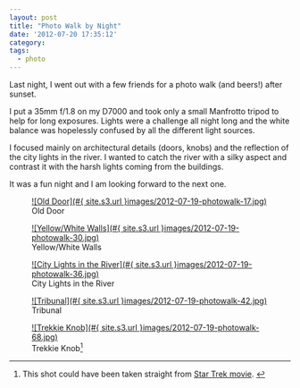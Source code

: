 ```yaml
---
layout: post
title: "Photo Walk by Night"
date: '2012-07-20 17:35:12'
category:
tags:
  - photo
---
```


Last night, I went out with a few friends for a photo walk (and beers!) after sunset.

I put a 35mm f/1.8 on my D7000 and took only a small Manfrotto tripod to help for long exposures.
Lights were a challenge all night long and the white balance was hopelessly confused by all the different light sources.

I focused mainly on architectural details (doors, knobs) and the reflection of the city lights in the river.
I wanted to catch the river with a silky aspect and contrast it with the harsh lights coming from the buildings.

It was a fun night and I am looking forward to the next one.

<figure>
  <a href="#{ site.s3.url }images/2012-07-19-photowalk-17.jpg" rel="lightbox[walk]" title="Old Door">
  ![Old Door](#{ site.s3.url }images/2012-07-19-photowalk-17.jpg)
  </a>
  <figcaption>Old Door</figcaption>
</figure>
<figure>
  <a href="#{ site.s3.url }images/2012-07-19-photowalk-30.jpg" rel="lightbox[walk]" title="Yellow/White Walls">
  ![Yellow/White Walls](#{ site.s3.url }images/2012-07-19-photowalk-30.jpg)
  </a>
  <figcaption>Yellow/White Walls</figcaption>
</figure>
<figure>
  <a href="#{ site.s3.url }images/2012-07-19-photowalk-36.jpg" rel="lightbox[walk]" title="City Lights in the River">
  ![City Lights in the River](#{ site.s3.url }images/2012-07-19-photowalk-36.jpg)
  </a>
  <figcaption>City Lights in the River</figcaption>
</figure>
<figure>
  <a href="#{ site.s3.url }images/2012-07-19-photowalk-42.jpg" rel="lightbox[walk]" title="Tribunal">
  ![Tribunal](#{ site.s3.url }images/2012-07-19-photowalk-42.jpg)
  </a>
  <figcaption>Tribunal</figcaption>
</figure>
<figure>
  <a href="#{ site.s3.url }images/2012-07-19-photowalk-68.jpg" rel="lightbox[walk]" title="Trekkie Knob">
  ![Trekkie Knob](#{ site.s3.url }images/2012-07-19-photowalk-68.jpg)
  </a>
  <figcaption>Trekkie Knob<a id="fnr1-2012-07-20" href="#fn1-2012-07-20"><sup>1</sup></a></figcaption>
</figure>

---

1. <a id="fn1-2012-07-20"></a> This shot could have been taken straight from [Star Trek movie][startrek].&nbsp;<a href="#fnr1-2012-07-20">&#8617;</a>

[startrek]: http://vimeo.com/13430244

